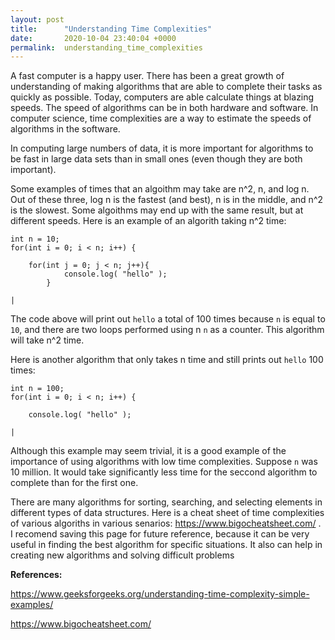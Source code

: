 ```yaml
---
layout: post
title:      "Understanding Time Complexities"
date:       2020-10-04 23:40:04 +0000
permalink:  understanding_time_complexities
---
```



A fast computer is a happy user. There has been a great growth of understanding of making algorithms that are able to complete their tasks as quickly as possible. Today, computers are able calculate things at blazing speeds. The speed of algorithms can be in both hardware and software. In computer science, time complexities are a way to estimate the speeds of algorithms in the software.

In computing large numbers of data, it is more important for algorithms to be fast in large data sets than in small ones (even though they are both important). 

Some examples of times that an algoithm may take are n^2, n, and log n. Out of these three, log n is the fastest (and best), n is in the middle, and n^2 is the slowest. Some algoithms may end up with the same result, but at different speeds. Here is an example of an algorith taking n^2 time:

```
int n = 10;
for(int i = 0; i < n; i++) {

    for(int j = 0; j < n; j++){
		    console.log( "hello" );
		}

|
```

The code above will print out ``` hello ``` a total of 100 times because ``` n ``` is equal to ``` 10 ```, and there are two loops performed using n ``` n ``` as a counter. This algorithm will take n^2 time.

Here is another algorithm that only takes n time and still prints out ``` hello ``` 100 times:

```
int n = 100;
for(int i = 0; i < n; i++) {

    console.log( "hello" );
		
|
```

Although this example may seem trivial, it is a good example of the importance of using algorithms with low time complexities. Suppose ``` n ``` was 10 million. It would take significantly less time for the seccond algorithm to complete than for the first one.

There are many algorithms for sorting, searching, and selecting elements in different types of data structures. Here is a cheat sheet of time complexities of various algoriths in various senarios: https://www.bigocheatsheet.com/ . I recomend saving this page for future reference, because it can be very useful in finding the best algorithm for specific situations. It also can help in creating new algorithms and solving difficult problems 




**References:**

https://www.geeksforgeeks.org/understanding-time-complexity-simple-examples/

https://www.bigocheatsheet.com/
